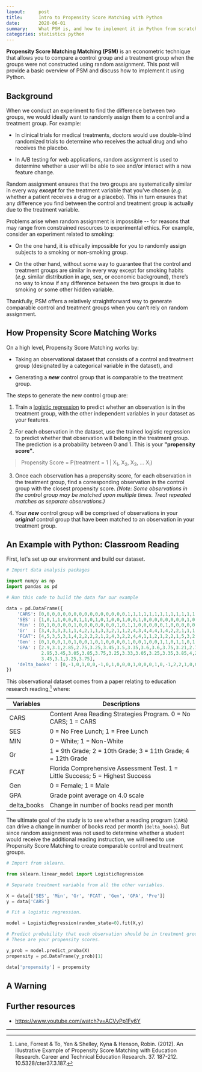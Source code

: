 ```yaml
---
layout:     post
title:      Intro to Propensity Score Matching with Python
date:       2020-06-01
summary:    What PSM is, and how to implement it in Python from scratch.
categories: statistics python
---
```


**Propensity Score Matching Matching (PSM)** is an econometric technique that allows you to compare a control group and a treatment group when the groups were not constructed using random assignment. This post will provide a basic overview of PSM and discuss how to implement it using Python.

## Background

When we conduct an experiment to find the difference between two groups, we would ideally want to randomly assign them to a control and a treatment group. For example:

* In clinical trials for medical treatments, doctors would use double-blind randomized trials to determine who receives the actual drug and who receives the placebo.

* In A/B testing for web applications, random assignment is used to determine whether a user will be able to see and/or interact with a new feature change.

Random assignment ensures that the two groups are systematically similar in every way **_except_** for the treatment variable that you’ve chosen (_e.g._ whether a patient receives a drug or a placebo). This in turn ensures that any difference you find between the control and treatment group is actually due to the treatment variable.

Problems arise when random assignment is impossible -- for reasons that may range from constrained resources to experimental ethics. For example, consider an experiment related to smoking:

* On the one hand, it is ethically impossible for you to randomly assign subjects to a smoking or non-smoking group.

* On the other hand, without some way to guarantee that the control and treatment groups are similar in every way except for smoking habits (_e.g._ similar distribution in age, sex, or economic background), there’s no way to know if any difference between the two groups is due to smoking or some other hidden variable.

Thankfully, PSM offers a relatively straightforward way to generate comparable control and treatment groups when you can’t rely on random assignment.

## How Propensity Score Matching Works

On a high level, Propensity Score Matching works by:

* Taking an observational dataset that consists of a control and treatment group (designated by a categorical variable in the dataset), and

* Generating a **_new_** control group that is comparable to the treatment group.

The steps to generate the new control group are:

1. Train a [logistic regression](https://en.wikipedia.org/wiki/Logistic_regression?wprov=srpw1_0) to predict whether an observation is in the treatment group, with the other independent variables in your dataset as your features.

2. For each observation in the dataset, use the trained logistic regression to predict whether that observation will belong in the treatment group. The prediction is a probability between 0 and 1. This is your **"propensity score"**.

> Propensity Score = P(treatment = 1 | X<sub>1</sub>, X<sub>2</sub>, X<sub>3</sub>, ... X<sub>i</sub>)

3. Once each observation has a propensity score, for each observation in the treatment group, find a corresponding observation in the control group with the closest propensity score. _(Note: Some observations in the control group may be matched upon multiple times. Treat repeated matches as separate observations.)_

4. Your **_new_** control group will be comprised of observations in your **_original_** control group that have been matched to an observation in your treatment group.

## An Example with Python: Classroom Reading

First, let's set up our environment and build our dataset.

```Python
# Import data analysis packages

import numpy as np
import pandas as pd

# Run this code to build the data for our example

data = pd.DataFrame({
    'CARS': [0,0,0,0,0,0,0,0,0,0,0,0,0,0,0,0,1,1,1,1,1,1,1,1,1,1,1,1,1,1],
    'SES' : [1,0,1,1,0,0,0,1,1,0,1,0,1,0,0,1,0,0,1,0,0,0,0,0,0,0,0,1,0,0],
    'Min' : [0,1,0,0,0,0,1,0,0,0,0,0,0,0,1,0,1,1,0,0,0,0,0,1,0,0,0,0,0,1],
    'Gr'  : [3,4,3,3,3,1,1,4,2,1,1,3,3,2,1,1,2,4,3,4,4,4,1,4,2,2,1,1,1,2],
    'FCAT': [4,5,3,5,3,1,4,2,2,2,2,1,2,4,3,2,2,4,4,1,1,2,1,2,2,1,5,3,2,5],
    'Gen' : [0,1,0,0,1,0,1,0,0,1,0,1,0,0,0,0,1,0,0,1,0,0,1,1,0,1,1,0,1,1],
    'GPA' : [2.9,3.1,2.85,2.75,3.25,3.45,3.5,3.35,3.6,3.6,3.75,3.21,2.75,
             2.95,3.45,3.05,3.85,3.75,3.25,3.33,3.05,3.25,3.35,3.85,4,2.9,
             3.45,3.1,3.25,3.75],
    'delta_books' : [0,-1,0,1,0,0,-1,0,1,0,0,0,1,0,0,0,1,0,-1,2,2,1,0,0,1,1,0,0,1,1]
})
```
This observational dataset comes from a paper relating to education research reading,[^1] where:

| Variables   	| Descriptions                                                                   	|
|-------------	|--------------------------------------------------------------------------------	|
| CARS        	| Content Area Reading Strategies Program. 0 = No CARS; 1 = CARS                                                          	|
| SES         	| 0 = No Free Lunch; 1 = Free Lunch                                              	|
| MIN         	| 0 = White; 1 = Non-White                                                       	|
| Gr          	| 1 = 9th Grade; 2 = 10th Grade; 3 = 11th Grade; 4 = 12th Grade                  	|
| FCAT        	| Florida Comprehensive Assessment Test. 1 = Little Success; 5 = Highest Success 	|
| Gen         	| 0 = Female; 1 = Male                                                           	|
| GPA         	| Grade point average on 4.0 scale                                               	|
| delta_books 	| Change in number of books read per month                                       	|                                       	
The ultimate goal of the study is to see whether a reading program (`CARS`) can drive a change in number of books read per month (`delta_books`). But since random assignment was not used to determine whether a student would receive the additional reading instruction, we will need to use Propensity Score Matching to create comparable control and treatment groups.

```python
# Import from sklearn.

from sklearn.linear_model import LogisticRegression

# Separate treatment variable from all the other variables.

X = data[['SES', 'Min', 'Gr', 'FCAT', 'Gen', 'GPA', 'Pre']]
y = data['CARS']

# Fit a logistic regression.

model = LogisticRegression(random_state=0).fit(X,y)

# Predict probability that each observation should be in treatment group.
# These are your propensity scores.

y_prob = model.predict_proba(X)
propensity = pd.DataFrame(y_prob)[1]

data['propensity'] = propensity
```


## A Warning

## Further resources

* https://www.youtube.com/watch?v=ACVyPp1Fy6Y



---
[^1]: Lane, Forrest & To, Yen & Shelley, Kyna & Henson, Robin. (2012). An Illustrative Example of Propensity Score Matching with Education Research. Career and Technical Education Research. 37. 187-212. 10.5328/cter37.3.187.
